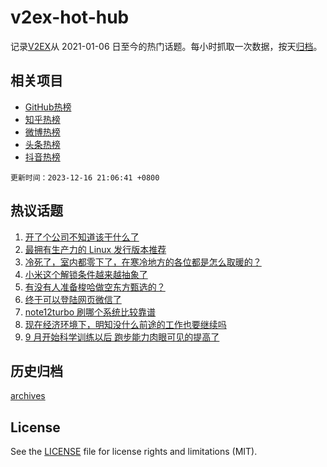 # v2ex-hot-hub

 记录[V2EX](https://www.v2ex.com/)从 2021-01-06 日至今的热门话题。每小时抓取一次数据，按天[归档](archives)。
 
 ## 相关项目

- [GitHub热榜](https://github.com/snaildev/github-hot-hub)
- [知乎热榜](https://github.com/snaildev/zhihu-hot-hub)
- [微博热榜](https://github.com/snaildev/weibo-hot-hub)
- [头条热榜](https://github.com/snaildev/toutiao-hot-hub)
- [抖音热榜](https://github.com/snaildev/douyin-hot-hub)


 `更新时间：2023-12-16 21:06:41 +0800`

## 热议话题

1. [开了个公司不知道该干什么了](https://www.v2ex.com/t/1000808)
1. [最拥有生产力的 Linux 发行版本推荐](https://www.v2ex.com/t/1000810)
1. [冷死了，室内都零下了，在寒冷地方的各位都是怎么取暖的？](https://www.v2ex.com/t/1000898)
1. [小米这个解锁条件越来越抽象了](https://www.v2ex.com/t/1000914)
1. [有没有人准备梭哈做空东方甄选的？](https://www.v2ex.com/t/1000853)
1. [终于可以登陆网页微信了](https://www.v2ex.com/t/1000851)
1. [note12turbo 刷哪个系统比较靠谱](https://www.v2ex.com/t/1000824)
1. [现在经济环境下，明知没什么前途的工作也要继续吗](https://www.v2ex.com/t/1000870)
1. [9 月开始科学训练以后 跑步能力肉眼可见的提高了](https://www.v2ex.com/t/1000872)

## 历史归档

[archives](archives)

## License

See the [LICENSE](LICENSE) file for license rights and limitations (MIT).
